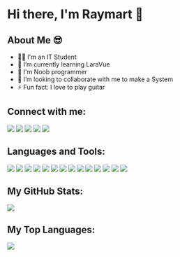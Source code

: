 # **Hi there, I'm Raymart** 👋


## **About Me** 😎
- 👨‍🎓 I'm an IT Student
- 🌱 I’m currently learning LaraVue
- 🔰 I'm Noob programmer
- 👯 I’m looking to collaborate with me to make a System
- ⚡ Fun fact: I love to play guitar 

## **Connect with me**:
[![](https://img.shields.io/badge/Facebook-1877F2?style=for-the-badge&logo=facebook&logoColor=white)](https://www.facebook.com/rymrtpg)
[![](https://img.shields.io/badge/Instagram-E4405F?style=for-the-badge&logo=instagram&logoColor=white)](https://www.instagram.com/rymrtpgg)
[![](https://img.shields.io/badge/Twitter-1DA1F2?style=for-the-badge&logo=twitter&logoColor=white)](https://www.twitter.com/rymrtpgg)
[![](https://img.shields.io/badge/GitHub-100000?style=for-the-badge&logo=github&logoColor=white)](https://www.github.com/rymrtpgg)
[![](https://img.shields.io/badge/GitLab-330F63?style=for-the-badge&logo=gitlab&logoColor=white)](https://www.gitlab.com/rymrtpgg)

## **Languages and Tools**:
![](https://img.shields.io/badge/HTML5-E34F26?style=for-the-badge&logo=html5&logoColor=white)
![](https://img.shields.io/badge/CSS3-1572B6?style=for-the-badge&logo=css3&logoColor=white)
![](	https://img.shields.io/badge/JavaScript-F7DF1E?style=for-the-badge&logo=javascript&logoColor=black)
![](		https://img.shields.io/badge/C%2B%2B-00599C?style=for-the-badge&logo=c%2B%2B&logoColor=white)
![](		https://img.shields.io/badge/PHP-777BB4?style=for-the-badge&logo=php&logoColor=white)
![](https://img.shields.io/badge/Bootstrap-563D7C?style=for-the-badge&logo=bootstrap&logoColor=white)
![](	https://img.shields.io/badge/Windows-0078D6?style=for-the-badge&logo=windows&logoColor=white)
![](	https://img.shields.io/badge/Ubuntu-E95420?style=for-the-badge&logo=ubuntu&logoColor=white)
![](https://img.shields.io/badge/Kali_Linux-557C94?style=for-the-badge&logo=kali-linux&logoColor=white)
![](	https://img.shields.io/badge/Linux_Mint-87CF3E?style=for-the-badge&logo=linux-mint&logoColor=white)
![](	https://img.shields.io/badge/Tails%20-56347C?&style=for-the-badge&logo=tails&logoColor=white)
![](https://img.shields.io/badge/Laravel-FF2D20?style=for-the-badge&logo=laravel&logoColor=white)
![](https://img.shields.io/badge/Visual_Studio_Code-0078D4?style=for-the-badge&logo=visual%20studio%20code&logoColor=white)
![](	https://img.shields.io/badge/sublime_text-%23575757.svg?&style=for-the-badge&logo=sublime-text&logoColor=important)




## **My GitHub Stats**:
<img src="https://github-readme-stats.vercel.app/api?username=rymrtpgg&theme=blue-green">

## **My Top Languages**:
<img src="https://github-readme-stats.vercel.app/api/top-langs/?username=rymrtpgg&theme=blue-green">

